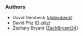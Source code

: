 ### Authors

- David Dembeck ([djdembeck](https://github.com/djdembeck))
- David Pitz ([D-pitz](https://github.com/D-pitz))
- Zachary Bryant ([ZachBryant34](https://github.com/ZachBryant34))

